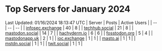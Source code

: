 # Top Servers for January 2024
Last Updated: 01/16/2024 18:13:47 UTC
| Server | Posts | Active Users |
| -- | -- | -- |
| [infosec.exchange](https://infosec.exchange/tags/PowerShell) | 40 | 8 |
| [techhub.social](https://techhub.social/tags/PowerShell) | 21 | 8 |
| [mastodon.social](https://mastodon.social/tags/PowerShell) | 14 | 7 |
| [hachyderm.io](https://hachyderm.io/tags/PowerShell) | 6 | 6 |
| [fosstodon.org](https://fosstodon.org/tags/PowerShell) | 5 | 4 |
| [mastodonapp.uk](https://mastodonapp.uk/tags/PowerShell) | 2 | 1 |
| [ioc.exchange](https://ioc.exchange/tags/PowerShell) | 1 | 1 |
| [masto.ai](https://masto.ai/tags/PowerShell) | 1 | 1 |
| [mstdn.social](https://mstdn.social/tags/PowerShell) | 1 | 1 |
| [twit.social](https://twit.social/tags/PowerShell) | 1 | 1 |
